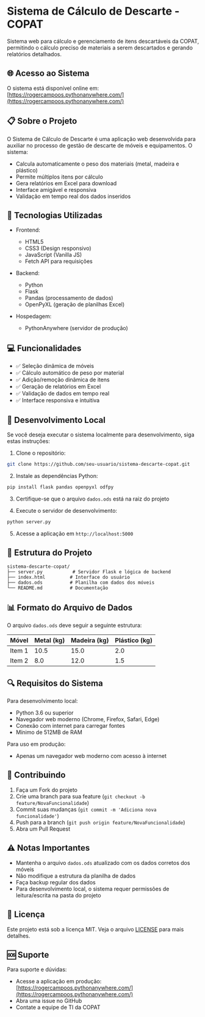 # Sistema de Cálculo de Descarte - COPAT

Sistema web para cálculo e gerenciamento de itens descartáveis da COPAT, permitindo o cálculo preciso de materiais a serem descartados e gerando relatórios detalhados.

## 🌐 Acesso ao Sistema

O sistema está disponível online em:
[https://rogercampoos.pythonanywhere.com/](https://rogercampoos.pythonanywhere.com/)

## 📋 Sobre o Projeto

O Sistema de Cálculo de Descarte é uma aplicação web desenvolvida para auxiliar no processo de gestão de descarte de móveis e equipamentos. O sistema:

- Calcula automaticamente o peso dos materiais (metal, madeira e plástico)
- Permite múltiplos itens por cálculo
- Gera relatórios em Excel para download
- Interface amigável e responsiva
- Validação em tempo real dos dados inseridos

## 🚀 Tecnologias Utilizadas

- Frontend:
  - HTML5
  - CSS3 (Design responsivo)
  - JavaScript (Vanilla JS)
  - Fetch API para requisições

- Backend:
  - Python
  - Flask
  - Pandas (processamento de dados)
  - OpenPyXL (geração de planilhas Excel)

- Hospedagem:
  - PythonAnywhere (servidor de produção)

## 💻 Funcionalidades

- ✅ Seleção dinâmica de móveis
- ✅ Cálculo automático de peso por material
- ✅ Adição/remoção dinâmica de itens
- ✅ Geração de relatórios em Excel
- ✅ Validação de dados em tempo real
- ✅ Interface responsiva e intuitiva

## 🔧 Desenvolvimento Local

Se você deseja executar o sistema localmente para desenvolvimento, siga estas instruções:

1. Clone o repositório:
```bash
git clone https://github.com/seu-usuario/sistema-descarte-copat.git
```

2. Instale as dependências Python:
```bash
pip install flask pandas openpyxl odfpy
```

3. Certifique-se que o arquivo `dados.ods` está na raiz do projeto

4. Execute o servidor de desenvolvimento:
```bash
python server.py
```

5. Acesse a aplicação em `http://localhost:5000`

## 📁 Estrutura do Projeto

```
sistema-descarte-copat/
├── server.py           # Servidor Flask e lógica de backend
├── index.html         # Interface do usuário
├── dados.ods          # Planilha com dados dos móveis
└── README.md          # Documentação
```

## 📊 Formato do Arquivo de Dados

O arquivo `dados.ods` deve seguir a seguinte estrutura:

| Móvel | Metal (kg) | Madeira (kg) | Plástico (kg) |
|-------|------------|--------------|---------------|
| Item 1|    10.5    |     15.0     |     2.0      |
| Item 2|    8.0     |     12.0     |     1.5      |

## 🔍 Requisitos do Sistema

Para desenvolvimento local:
- Python 3.6 ou superior
- Navegador web moderno (Chrome, Firefox, Safari, Edge)
- Conexão com internet para carregar fontes
- Mínimo de 512MB de RAM

Para uso em produção:
- Apenas um navegador web moderno com acesso à internet

## 🤝 Contribuindo

1. Faça um Fork do projeto
2. Crie uma branch para sua feature (`git checkout -b feature/NovaFuncionalidade`)
3. Commit suas mudanças (`git commit -m 'Adiciona nova funcionalidade'`)
4. Push para a branch (`git push origin feature/NovaFuncionalidade`)
5. Abra um Pull Request

## ⚠️ Notas Importantes

- Mantenha o arquivo `dados.ods` atualizado com os dados corretos dos móveis
- Não modifique a estrutura da planilha de dados
- Faça backup regular dos dados
- Para desenvolvimento local, o sistema requer permissões de leitura/escrita na pasta do projeto

## 📝 Licença

Este projeto está sob a licença MIT. Veja o arquivo [LICENSE](LICENSE) para mais detalhes.

## 🆘 Suporte

Para suporte e dúvidas:
- Acesse a aplicação em produção: [https://rogercampoos.pythonanywhere.com/](https://rogercampoos.pythonanywhere.com/)
- Abra uma issue no GitHub
- Contate a equipe de TI da COPAT
